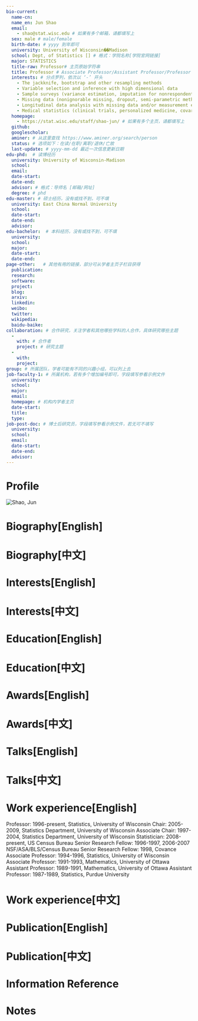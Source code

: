 ```yaml
---
bio-current:
  name-cn: 
  name_en: Jun Shao
  email: 
    - shao@stat.wisc.edu # 如果有多个邮箱，请都填写上
  sex: male # male/female
  birth-date: # yyyy 到年即可
  university: University of Wisconsin��Madison 
  school: Dept, of Statistics [] # 格式：学院名称[学院官网链接]
  major: STATISTICS
  title-raw: Professor# 主页原始字符串
  title: Professor # Associate Professor/Assistant Professor/Professor
  interests: # 分点罗列，依次以 ‘-’ 开头
    - The jackknife, bootstrap and other resampling methods
    - Variable selection and inference with high dimensional data
    - Sample surveys (variance estimation, imputation for nonrespondents)
    - Missing data (nonignorable missing, dropout, semi-parametric methods)
    - Longitudinal data analysis with missing data and/or measurement error
    - Medical statistics (clinical trials, personalized medicine, covariate-adaptive design)
  homepage: 
    - https://stat.wisc.edu/staff/shao-jun/ # 如果有多个主页，请都填写上
  github: 
  googlescholar:  
  aminer: # 从这里查找 https://www.aminer.org/search/person
  status: # 选项如下：在读/在职/离职/退休/亡故
  last-update: # yyyy-mm-dd 最近一次信息更新日期
edu-phd:  # 读博经历
  university: University of Wisconsin-Madison
  school: 
  email: 
  date-start: 
  date-end: 
  advisor: # 格式：导师名 [邮箱/网址]
  degree: # phd
edu-master: # 硕士经历，没有或找不到，可不填
  university: East China Normal University
  school: 
  date-start: 
  date-end: 
  advisor:
edu-bachelor:  # 本科经历，没有或找不到，可不填
  university: 
  school: 
  major: 
  date-start: 
  date-end: 
page-other:   # 其他有用的链接，部分可从学者主页子栏目获得
  publication: 
  research: 
  software: 
  project: 
  blog: 
  arxiv: 
  linkedin: 
  weibo:
  twitter:
  wikipedia:
  baidu-baike:
collaboration: # 合作研究，关注学者和其他哪些学科的人合作，具体研究哪些主题
  - 
    with: # 合作者
    project: # 研究主题
  - 
    with: 
    project: 
group: # 所属团队，学者可能有不同的兴趣小组，可以列上去
job-faculty-1: # 所属机构，若有多个增加编号即可，字段填写参看示例文件
  university: 
  school: 
  major: 
  email: 
  homepage: # 机构内学者主页
  date-start: 
  title: 
  type: 
job-post-doc: # 博士后研究员，字段填写参看示例文件，若无可不填写
  university: 
  school: 
  email: 
  date-start: 
  date-end: 
  advisor: 
---
```


# Profile

![Shao, Jun](https://stat.wisc.edu/wp-content/uploads/sites/870/2019/03/shao-400x400.jpg)

# Biography[English]

# Biography[中文]

# Interests[English]

# Interests[中文]

# Education[English]

# Education[中文]

# Awards[English]

# Awards[中文]

# Talks[English]

# Talks[中文]

# Work experience[English]
Professor: 1996-present, Statistics, University of Wisconsin
Chair: 2005-2009, Statistics Department, University of Wisconsin
Associate Chair: 1997-2004, Statistics Department, University of Wisconsin
Statistician: 2008-present, US Census Bureau
Senior Research Fellow: 1996-1997, 2006-2007 NSF/ASA/BLS/Census Bureau
Senior Research Fellow: 1998, Covance
Associate Professor: 1994-1996, Statistics, University of Wisconsin
Associate Professor: 1991-1993, Mathematics, University of Ottawa
Assistant Professor: 1989-1991, Mathematics, University of Ottawa
Assistant Professor: 1987-1989, Statistics, Purdue University
# Work experience[中文]

# Publication[English]

# Publication[中文]

# Information Reference

# Notes